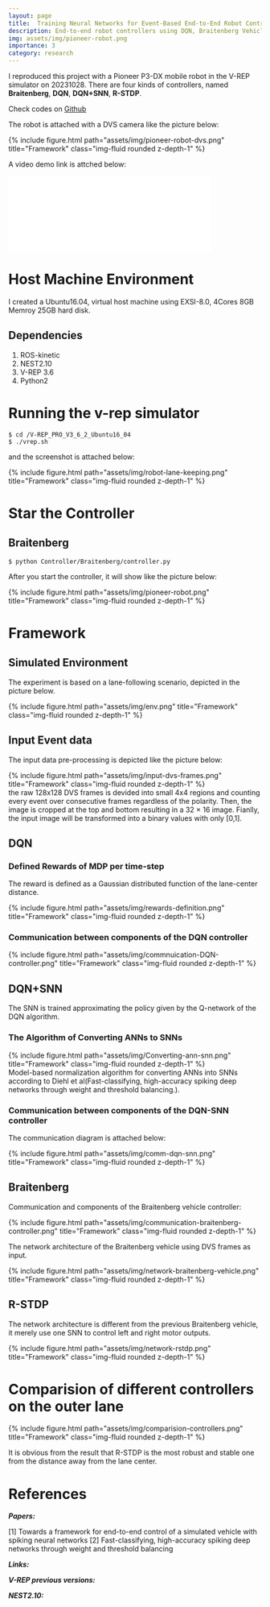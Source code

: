 ```yaml
---
layout: page
title:  Training Neural Networks for Event-Based End-to-End Robot Control 
description: End-to-end robot controllers using DQN, Braitenberg Vehicle, SNN, R-STDP
img: assets/img/pioneer-robot.png
importance: 3
category: research
---
```


I reproduced this project with a Pioneer P3-DX mobile robot in the V-REP simulator on 20231028.
There are four kinds of controllers, named **Braitenberg**, **DQN**, **DQN+SNN**, **R-STDP**.

Check codes on [Github](https://github.com/Bluet-NeuroRobotics/Training-Neural-Networks-for-Event-Based-End-to-End-Robot-Control)

The robot is attached with a DVS camera like the picture below:
<div class="row">
    <div class="col-sm mt-3 mt-md-0">
        {% include figure.html path="assets/img/pioneer-robot-dvs.png" title="Framework" class="img-fluid rounded z-depth-1" %}
    </div>
</div>


A video demo link is attched below:

<div class="video-container iframe-container">
<iframe src="//player.bilibili.com/player.html?isOutside=true&aid=112687409268319&bvid=BV1X33yeYEnF&cid=500001597648077&p=1&muted=true" width="80%" scrolling="no" border="0" frameborder="no" framespacing="0" allowfullscreen="true"></iframe>
</div>

# Host Machine Environment
I created a Ubuntu16.04, virtual host machine using EXSI-8.0, 4Cores 8GB Memroy 25GB hard disk. 

## Dependencies
1. ROS-kinetic
2. NEST2.10
3. V-REP 3.6
4. Python2


# Running the v-rep simulator
```
$ cd /V-REP_PRO_V3_6_2_Ubuntu16_04
$ ./vrep.sh
```

and the screenshot is attached below:
<div class="row">
    <div class="col-sm mt-3 mt-md-0">
        {% include figure.html path="assets/img/robot-lane-keeping.png" title="Framework" class="img-fluid rounded z-depth-1" %}
    </div>
</div>

# Star the Controller

## Braitenberg
```
$ python Controller/Braitenberg/controller.py 
```
After you start the controller, it will show like the picture below:
<div class="row">
    <div class="col-sm mt-3 mt-md-0">
        {% include figure.html path="assets/img/pioneer-robot.png" title="Framework" class="img-fluid rounded z-depth-1" %}
    </div>
</div>

# Framework

## Simulated Environment
The experiment is based on a lane-following scenario, depicted in the picture below.
<div class="row">
    <div class="col-sm mt-3 mt-md-0">
        {% include figure.html path="assets/img/env.png" title="Framework" class="img-fluid rounded z-depth-1" %}
    </div>
</div>


## Input Event data
The input data pre-processing is depicted like the picture below:
<div class="row">
    <div class="col-sm mt-3 mt-md-0">
        {% include figure.html path="assets/img/input-dvs-frames.png" title="Framework" class="img-fluid rounded z-depth-1" %}
    </div>
</div>
the raw 128x128 DVS frames is devided into small 4x4 regions and counting every event over consecutive frames regardless of the polarity. Then, the image is cropped at the top and bottom resulting in a 32 × 16 image. Fianlly, the input image will be transformed into a binary values with only [0,1].

## DQN

### Defined Rewards of MDP per time-step
The reward is defined as a Gaussian distributed function of the lane-center distance.
<div class="row">
    <div class="col-sm mt-3 mt-md-0">
        {% include figure.html path="assets/img/rewards-definition.png" title="Framework" class="img-fluid rounded z-depth-1" %}
    </div>
</div>

### Communication between components of the DQN controller
<div class="row">
    <div class="col-sm mt-3 mt-md-0">
        {% include figure.html path="assets/img/commnuication-DQN-controller.png" title="Framework" class="img-fluid rounded z-depth-1" %}
    </div>
</div>


## DQN+SNN
The SNN is trained approximating the policy given by the Q-network of the DQN algorithm.

### The Algorithm of Converting ANNs to SNNs
<div class="row">
    <div class="col-sm mt-3 mt-md-0">
        {% include figure.html path="assets/img/Converting-ann-snn.png" title="Framework" class="img-fluid rounded z-depth-1" %}
    </div>
</div>
Model-based normalization algorithm for converting ANNs into SNNs according to Diehl et al(Fast-classifying, high-accuracy spiking deep networks through weight and threshold balancing.). 

### Communication between components of the DQN-SNN controller
The communication diagram is attached below:
<div class="row">
    <div class="col-sm mt-3 mt-md-0">
        {% include figure.html path="assets/img/comm-dqn-snn.png" title="Framework" class="img-fluid rounded z-depth-1" %}
    </div>
</div>


## Braitenberg
Communication and components of the Braitenberg vehicle controller: 

<div class="row">
    <div class="col-sm mt-3 mt-md-0">
        {% include figure.html path="assets/img/communication-braitenberg-controller.png" title="Framework" class="img-fluid rounded z-depth-1" %}
    </div>
</div>

The network architecture of the Braitenberg vehicle using DVS frames as input.
<div class="row">
    <div class="col-sm mt-3 mt-md-0">
        {% include figure.html path="assets/img/network-braitenberg-vehicle.png" title="Framework" class="img-fluid rounded z-depth-1" %}
    </div>
</div>


## R-STDP
The network architecture is different from the previous Braitenberg vehicle, it merely use one SNN to control left and right motor outputs.
<div class="row">
    <div class="col-sm mt-3 mt-md-0">
        {% include figure.html path="assets/img/network-rstdp.png" title="Framework" class="img-fluid rounded z-depth-1" %}
    </div>
</div>


# Comparision of different controllers on the outer lane
<div class="row">
    <div class="col-sm mt-3 mt-md-0">
        {% include figure.html path="assets/img/comparision-controllers.png" title="Framework" class="img-fluid rounded z-depth-1" %}
    </div>
</div>


It is obvious from the result that R-STDP is the most robust and stable one from the distance away from the lane center.


# References

***Papers:***


[1] Towards a framework for end-to-end control of a simulated vehicle with spiking neural networks
[2] Fast-classifying, high-accuracy spiking deep networks through weight and threshold balancing

***Links:***


[](https://blog.csdn.net/qq_38587510/article/details/104369066)

[](https://www.guyuehome.com/1966)

[](https://www.coppeliarobotics.com/helpFiles/en/ros1Tutorial.htm)

[](https://manual.coppeliarobotics.com/en/rosInterf.htm)

***V-REP previous versions:***

[](https://www.coppeliarobotics.com/previousVersions)


***NEST2.10:***

[](https://nest-simulator.readthedocs.io/en/v2.20.0/installation/oldvers_install.html)
